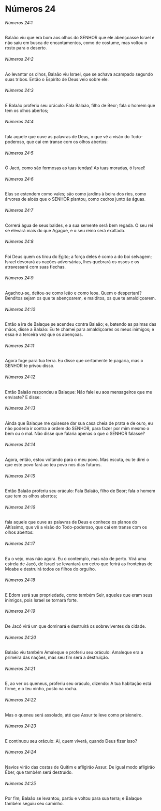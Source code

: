 # Números 24

###### Números 24:1

Balaão viu que era bom aos olhos do SENHOR que ele abençoasse Israel e não saiu em busca de encantamentos, como de costume, mas voltou o rosto para o deserto.

###### Números 24:2

Ao levantar os olhos, Balaão viu Israel, que se achava acampado segundo suas tribos. Então o Espírito de Deus veio sobre ele.

###### Números 24:3

E Balaão proferiu seu oráculo: Fala Balaão, filho de Beor; fala o homem que tem os olhos abertos;

###### Números 24:4

fala aquele que ouve as palavras de Deus, o que vê a visão do Todo-poderoso, que cai em transe com os olhos abertos:

###### Números 24:5

Ó Jacó, como são formosas as tuas tendas! As tuas moradas, ó Israel!

###### Números 24:6

Elas se estendem como vales; são como jardins à beira dos rios, como árvores de aloés que o SENHOR plantou, como cedros junto às águas.

###### Números 24:7

Correrá água de seus baldes, e a sua semente será bem regada. O seu rei se elevará mais do que Agague, e o seu reino será exaltado.

###### Números 24:8

Foi Deus quem os tirou do Egito; a força deles é como a do boi selvagem; Israel devorará as nações adversárias, lhes quebrará os ossos e os atravessará com suas flechas.

###### Números 24:9

Agachou-se, deitou-se como leão e como leoa. Quem o despertará? Benditos sejam os que te abençoarem, e malditos, os que te amaldiçoarem.

###### Números 24:10

Então a ira de Balaque se acendeu contra Balaão; e, batendo as palmas das mãos, disse a Balaão: Eu te chamei para amaldiçoares os meus inimigos; e essa é a terceira vez que os abençoas.

###### Números 24:11

Agora foge para tua terra. Eu disse que certamente te pagaria, mas o SENHOR te privou disso.

###### Números 24:12

Então Balaão respondeu a Balaque: Não falei eu aos mensageiros que me enviaste? E disse:

###### Números 24:13

Ainda que Balaque me quisesse dar sua casa cheia de prata e de ouro, eu não poderia ir contra a ordem do SENHOR, para fazer por mim mesmo o bem ou o mal. Não disse que falaria apenas o que o SENHOR falasse?

###### Números 24:14

Agora, então, estou voltando para o meu povo. Mas escuta, eu te direi o que este povo fará ao teu povo nos dias futuros.

###### Números 24:15

Então Balaão proferiu seu oráculo: Fala Balaão, filho de Beor; fala o homem que tem os olhos abertos;

###### Números 24:16

fala aquele que ouve as palavras de Deus e conhece os planos do Altíssimo, que vê a visão do Todo-poderoso, que cai em transe com os olhos abertos:

###### Números 24:17

Eu o vejo, mas não agora. Eu o contemplo, mas não de perto. Virá uma estrela de Jacó, de Israel se levantará um cetro que ferirá as fronteiras de Moabe e destruirá todos os filhos do orgulho.

###### Números 24:18

E Edom será sua propriedade, como também Seir, aqueles que eram seus inimigos, pois Israel se tornará forte.

###### Números 24:19

De Jacó virá um que dominará e destruirá os sobreviventes da cidade.

###### Números 24:20

Balaão viu também Amaleque e proferiu seu oráculo: Amaleque era a primeira das nações, mas seu fim será a destruição.

###### Números 24:21

E, ao ver os queneus, proferiu seu oráculo, dizendo: A tua habitação está firme, e o teu ninho, posto na rocha.

###### Números 24:22

Mas o queneu será assolado, até que Assur te leve como prisioneiro.

###### Números 24:23

E continuou seu oráculo: Ai, quem viverá, quando Deus fizer isso?

###### Números 24:24

Navios virão das costas de Quitim e afligirão Assur. De igual modo afligirão Éber, que também será destruído.

###### Números 24:25

Por fim, Balaão se levantou, partiu e voltou para sua terra; e Balaque também seguiu seu caminho.

